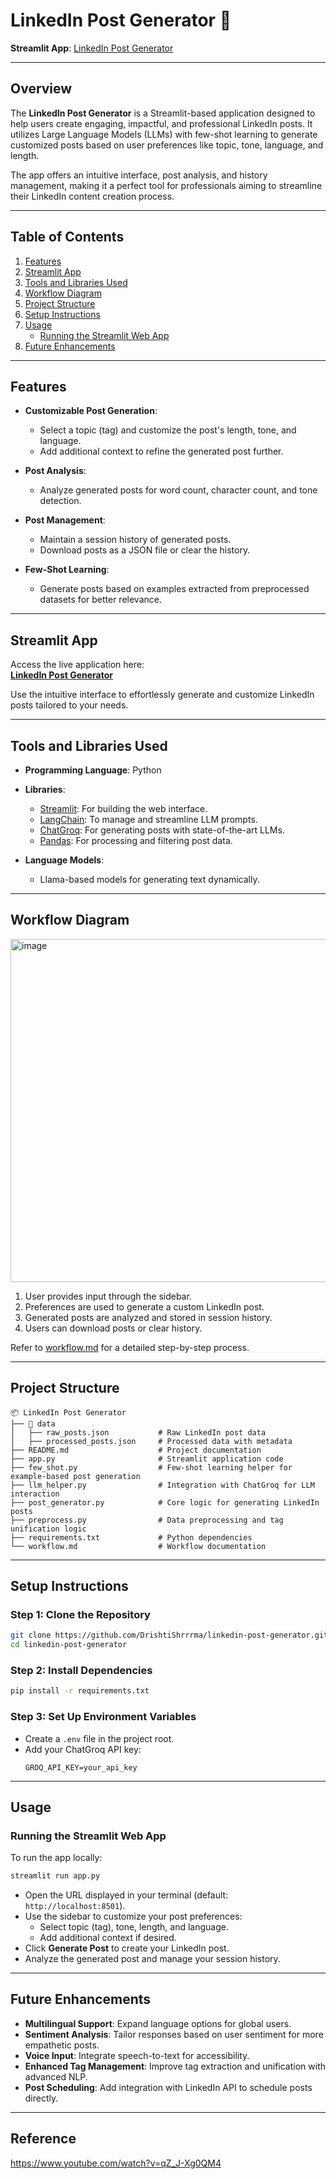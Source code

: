 # LinkedIn Post Generator 🚀  

**Streamlit App**: [LinkedIn Post Generator](https://huggingface.co/spaces/DrishtiSharma/linkedin-post-generator)  

---

## Overview  

The **LinkedIn Post Generator** is a Streamlit-based application designed to help users create engaging, impactful, and professional LinkedIn posts. It utilizes Large Language Models (LLMs) with few-shot learning to generate customized posts based on user preferences like topic, tone, language, and length.  

The app offers an intuitive interface, post analysis, and history management, making it a perfect tool for professionals aiming to streamline their LinkedIn content creation process.  

---

## Table of Contents  

1. [Features](#features)  
2. [Streamlit App](#streamlit-app)  
3. [Tools and Libraries Used](#tools-and-libraries-used)  
4. [Workflow Diagram](#workflow-diagram)  
5. [Project Structure](#project-structure)  
6. [Setup Instructions](#setup-instructions)  
7. [Usage](#usage)  
    - [Running the Streamlit Web App](#running-the-streamlit-web-app)  
8. [Future Enhancements](#future-enhancements)  

---

## Features  

- **Customizable Post Generation**:  
  - Select a topic (tag) and customize the post's length, tone, and language.  
  - Add additional context to refine the generated post further.  

- **Post Analysis**:  
  - Analyze generated posts for word count, character count, and tone detection.  

- **Post Management**:  
  - Maintain a session history of generated posts.  
  - Download posts as a JSON file or clear the history.  

- **Few-Shot Learning**:  
  - Generate posts based on examples extracted from preprocessed datasets for better relevance.  

---

## Streamlit App  

Access the live application here:  
[**LinkedIn Post Generator**](https://huggingface.co/spaces/DrishtiSharma/linkedin-post-generator)  

Use the intuitive interface to effortlessly generate and customize LinkedIn posts tailored to your needs.  

---

## Tools and Libraries Used  

- **Programming Language**: Python  
- **Libraries**:  
  - [Streamlit](https://streamlit.io): For building the web interface.  
  - [LangChain](https://langchain.com): To manage and streamline LLM prompts.  
  - [ChatGroq](https://chatgroq.com): For generating posts with state-of-the-art LLMs.  
  - [Pandas](https://pandas.pydata.org): For processing and filtering post data.  

- **Language Models**:  
  - Llama-based models for generating text dynamically.  

---

## Workflow Diagram  

<img width="549" alt="image" src="https://github.com/user-attachments/assets/9f33e882-0fa3-4d0d-96fc-47e54a23bdf2">

1. User provides input through the sidebar.  
2. Preferences are used to generate a custom LinkedIn post.  
3. Generated posts are analyzed and stored in session history.  
4. Users can download posts or clear history.  

Refer to [workflow.md](workflow.md) for a detailed step-by-step process.  

---

## Project Structure  

```plaintext  
📦 LinkedIn Post Generator  
├── 📂 data  
│   ├── raw_posts.json           # Raw LinkedIn post data  
│   ├── processed_posts.json     # Processed data with metadata  
├── README.md                    # Project documentation  
├── app.py                       # Streamlit application code  
├── few_shot.py                  # Few-shot learning helper for example-based post generation  
├── llm_helper.py                # Integration with ChatGroq for LLM interaction  
├── post_generator.py            # Core logic for generating LinkedIn posts  
├── preprocess.py                # Data preprocessing and tag unification logic  
├── requirements.txt             # Python dependencies  
└── workflow.md                  # Workflow documentation  
```  

---

## Setup Instructions  

### Step 1: Clone the Repository  

```bash  
git clone https://github.com/DrishtiShrrrma/linkedin-post-generator.git  
cd linkedin-post-generator  
```  

### Step 2: Install Dependencies  

```bash  
pip install -r requirements.txt  
```  

### Step 3: Set Up Environment Variables  

- Create a `.env` file in the project root.  
- Add your ChatGroq API key:  
  ```plaintext  
  GROQ_API_KEY=your_api_key  
  ```  

---

## Usage  

### Running the Streamlit Web App  

To run the app locally:  

```bash  
streamlit run app.py  
```  

- Open the URL displayed in your terminal (default: `http://localhost:8501`).  
- Use the sidebar to customize your post preferences:
  - Select topic (tag), tone, length, and language.  
  - Add additional context if desired.  
- Click **Generate Post** to create your LinkedIn post.  
- Analyze the generated post and manage your session history.  

---

## Future Enhancements  

- **Multilingual Support**: Expand language options for global users.  
- **Sentiment Analysis**: Tailor responses based on user sentiment for more empathetic posts.  
- **Voice Input**: Integrate speech-to-text for accessibility.  
- **Enhanced Tag Management**: Improve tag extraction and unification with advanced NLP.  
- **Post Scheduling**: Add integration with LinkedIn API to schedule posts directly.  

---

## Reference

https://www.youtube.com/watch?v=qZ_J-Xg0QM4 
